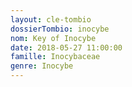 ```yaml
---
layout: cle-tombio
dossierTombio: inocybe
nom: Key of Inocybe
date: 2018-05-27 11:00:00
famille: Inocybaceae
genre: Inocybe
---
```


<style>
  #tombioControlTabs .ui-tabs-nav {
    width: 11em;
  }

  #tombioControlTabs {
    padding-left: 11.5em;
  }
<style>
